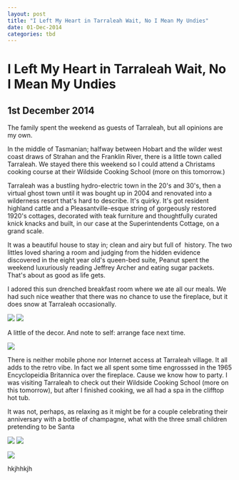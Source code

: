 ```yaml
---
layout: post
title: "I Left My Heart in Tarraleah Wait, No I Mean My Undies"
date: 01-Dec-2014
categories: tbd
---
```


# I Left My Heart in Tarraleah Wait, No I Mean My Undies

## 1st December 2014

The family spent the weekend as guests of Tarraleah,   but all opinions are my own.

In the middle of Tasmanian; halfway between Hobart and the wilder west coast draws of Strahan and the Franklin River,   there is a little town called Tarraleah. We stayed there this weekend so I could attend a Christams cooking course at their Wildside Cooking School (more on this tomorrow.)

Tarraleah was a bustling hydro-electric town in the 20's and 30's, then a virtual ghost town until it was bought up in 2004 and renovated into a wilderness resort that's hard to describe. It's quirky. It's got resident highland cattle and a Pleasantville-esque string of gorgeously restored 1920's cottages, decorated with teak furniture and thoughtfully curated knick knacks and built, in our case at the Superintendents Cottage, on a grand scale.

It was a beautiful house to stay in; clean and airy but full of  history. The two littles loved sharing a room and judging from the hidden evidence discovered in the eight year old's queen-bed suite, Peanut spent the weekend luxuriously reading Jeffrey Archer and eating sugar packets. That's about as good as life gets.

I adored this sun drenched breakfast room where we ate all our meals. We had such nice weather that there was no chance to use the fireplace, but it does snow at Tarraleah occasionally.

<img class="photo-horiz" src="/images/2014/12/DSC_1606-1024x576.jpg" />

<img class="photo-horiz" src="/images/2014/12/DSC_1618-1024x576.jpg" />

A little of the decor. And note to self: arrange face next time.

<img class="photo-horiz" src="/images/2014/12/DSC_1609-e1417430687592-576x1024.jpg" />

There is neither mobile phone nor Internet access at Tarraleah village. It all adds to the retro vibe. In fact we all spent some time engrosssed in the 1965 Encyclopeidia Britannica over the fireplace. Cause we know how to party. I was visiting Tarraleah to check out their Wildside Cooking School (more on this tomorrow), but after I finished cooking, we all had a spa in the clifftop hot tub.

It was not, perhaps, as relaxing as it might be for a couple celebrating their anniversary with a bottle of champagne, what with the three small children pretending to be Santa

<img class="photo-horiz" src="/images/2014/12/DSC_1642-e1417430599772-576x1024.jpg" />

<img class="photo-horiz" src="/images/2014/12/DSC_17441-e1417429884701-576x1024.jpg" />



</a><img class="photo-horiz" src="/images/2014/12/DSC_1783-e1417430961831-576x1024.jpg" />

hkjhhkjh
